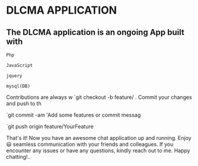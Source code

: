 # DLCMA APPLICATION

## The DLCMA application is an ongoing App built with 

 `Php` 
 
 `JavaScript` 
 
 `jquery`
 
 `mysql(DB)`

 

 

Contributions are always w
`git checkout -b feature/
. Commit your changes and push to th

`git commit -am 'Add some features or commit messag

`git push origin feature/YourFeature


That's it! Now you have an awesome chat application up and running. Enjoy 😃 seamless communication with your friends and colleagues. If you encounter any issues or have any questions, kindly reach out to me. Happy chatting!..









